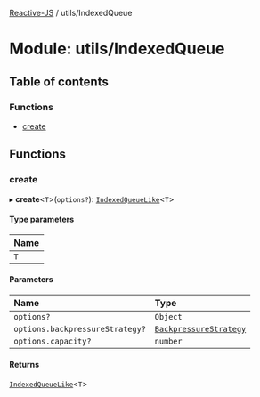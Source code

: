 [Reactive-JS](../README.md) / utils/IndexedQueue

# Module: utils/IndexedQueue

## Table of contents

### Functions

- [create](utils_IndexedQueue.md#create)

## Functions

### create

▸ **create**\<`T`\>(`options?`): [`IndexedQueueLike`](../interfaces/utils.IndexedQueueLike.md)\<`T`\>

#### Type parameters

| Name |
| :------ |
| `T` |

#### Parameters

| Name | Type |
| :------ | :------ |
| `options?` | `Object` |
| `options.backpressureStrategy?` | [`BackpressureStrategy`](utils.md#backpressurestrategy) |
| `options.capacity?` | `number` |

#### Returns

[`IndexedQueueLike`](../interfaces/utils.IndexedQueueLike.md)\<`T`\>
